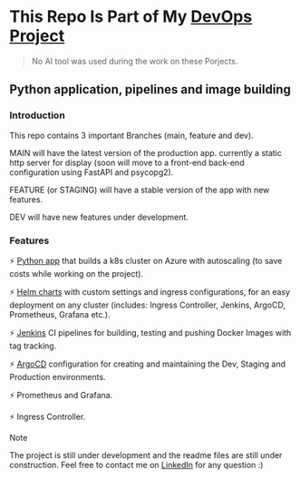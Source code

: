 # This Repo Is Part of My [DevOps Project](https://github.com/arieluchka/DevOps-Portfolio#k8s-development-and-production-space)

<!-- > [!IMPORTANT] -->
> No AI tool was used during the work on these Porjects.

## Python application, pipelines and image building
### Introduction 
This repo contains 3 important Branches (main, feature and dev).

MAIN will have the latest version of the production app. currently a static http server for display (soon will move to a front-end back-end configuration using FastAPI and psycopg2).

FEATURE (or STAGING) will have a stable version of the app with new features.

DEV will have new features under development.


### Features
⚡️ [Python app](https://github.com/arieluchka/aks-cluster-project/tree/main/terraform%20file%20for%20cluster%20creation)
that builds a k8s cluster on Azure with autoscaling (to save costs while working on the project).

⚡️ [Helm charts](https://github.com/arieluchka/aks-cluster-project/tree/main/helm-charts)
with custom settings and ingress configurations, for an easy deployment on any cluster (includes: Ingress Controller, Jenkins, ArgoCD, Prometheus, Grafana etc.). 

⚡️ [Jenkins](https://github.com/arieluchka/aks-cluster-project-app/tree/feature) 
CI pipelines for building, testing and pushing Docker Images with tag tracking.

⚡️ [ArgoCD](https://github.com/arieluchka/aks-cluster-project-deployment) 
configuration for creating and maintaining the Dev, Staging and Production environments.

⚡️ Prometheus and Grafana.

⚡️ Ingress Controller.



> [!NOTE]
> The project is still under development and the readme files are still under construction. Feel free to contact me on 
[LinkedIn](https://www.linkedin.com/in/ariel-agranovich-990629264 "my linkedin porfile :)")
 for any question :) 


